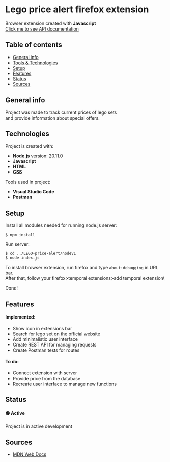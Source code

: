 # Lego price alert firefox extension
Browser extension created with __Javascript__\
[Click me to see API documentation](https://documenter.getpostman.com/view/32605188/2sA2r3amLE)

## Table of contents
* [General info](#general-info)
* [Tools & Technologies](#technologies)
* [Setup](#setup)
* [Features](#features)
* [Status](#status)
* [Sources](#sources)

## General info
Project was made to track current prices of lego sets\
and provide information about special offers.

## Technologies
Project is created with:
* __Node.js__ version: 20.11.0
* __Javascript__
* __HTML__
* __CSS__

Tools used in project:
* __Visual Studio Code__
* __Postman__

## Setup
Install all modules needed for running node.js server:
```
$ npm install
```

Run server:
```
$ cd ../LEGO-price-alert/nodev1
$ node index.js
```

To install browser extension, run firefox and type ```about:debugging``` in URL bar.\
After that, follow your firefox>temporal extensions>add temporal extension\

Done!

## Features
#### Implemented:
* Show icon in extensions bar
* Search for lego set on the official website
* Add minimalistic user interface
* Create REST API for managing requests
* Create Postman tests for routes
#### To do:
* Connect extension with server
* Provide price from the database
* Recreate user interface to manage new functions

## Status
#### 🟢 Active
Project is in active development

## Sources
* [MDN Web Docs](https://developer.mozilla.org/en-US/)
